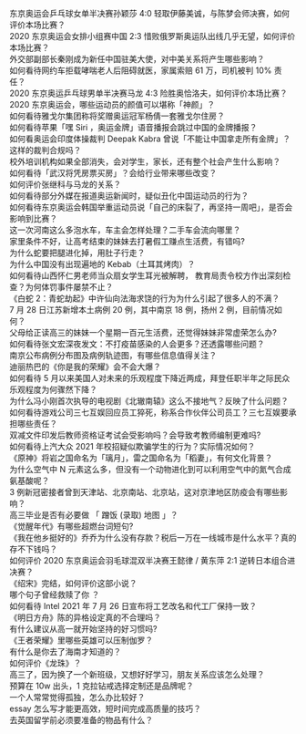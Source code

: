 东京奥运会乒乓球女单半决赛孙颖莎 4:0 轻取伊藤美诚，与陈梦会师决赛，如何评价本场比赛？  
2020 东京奥运会女排小组赛中国 2:3 惜败俄罗斯奥运队出线几乎无望，如何评价本场比赛？  
外交部副部长秦刚成为新任中国驻美大使，对中美关系将产生哪些影响？  
如何看待网约车拒载哮喘老人后阻碍就医，家属索赔 61 万，司机被判 10% 责任？  
2020 东京奥运乒乓球男单半决赛马龙 4:3 险胜奥恰洛夫，如何评价本场比赛？  
2020 东京奥运会，哪些运动员的颜值可以堪称「神颜」？  
如何看待雅戈尔集团称将奖赠奥运冠军杨倩一套雅戈尔住房？  
如何看待苹果「嘿 Siri ，奥运金牌」语音播报会跳过中国的金牌播报？  
如何看奥运会印度体操裁判 Deepak Kabra 曾说「不能让中国拿走所有金牌」？这样的裁判合规吗？  
校外培训机构如果全部消失，会对学生，家长，还有整个社会产生什么影响？  
如何看待「武汉将凭房票买房」？会给行业带来哪些改变？  
如何评价张继科与马龙的关系？  
如何看待部分外媒在报道奥运新闻时，疑似丑化中国运动员的行为？  
如何看待东京奥运会韩国举重运动员说「自己的床裂了，再坚持一周吧」，是否会影响到比赛？  
这一次河南这么多泡水车，车主会怎样处理？二手车会流向哪里？  
家里条件不好，让高考结束的妹妹去打暑假工赚点生活费，有错吗?  
为什么蛇要把腿进化掉，用肚子行走？  
为什么中国没有出现遍地的 Kebab（土耳其烤肉）？  
如何看待山西怀仁男老师当众扇女学生耳光被解聘， 教育局责令校方作出深刻检查？为何体罚事件屡禁不止？  
《白蛇 2：青蛇劫起》中许仙向法海求饶的行为为什么引起了很多人的不满？  
7 月 28 日江苏新增本土病例 20 例，其中南京 18 例，扬州 2 例，目前情况如何？  
父母给正读高三的妹妹一个星期一百元生活费，还觉得妹妹非常虚荣怎么办?  
如何看待张文宏深夜发文：不打疫苗感染的人会更多？还透露哪些问题？  
南京公布病例分布图及病例轨迹图，有哪些信息值得关注？  
迪丽热巴的《你是我的荣耀》会不会大爆？  
如何看待 5 月以来美国人对未来的乐观程度下降近两成，拜登任职半年之际民众乐观程度为何骤然下降？  
为什么冯小刚首次执导的电视剧《北辙南辕》这么不接地气？反映了什么问题？  
如何看待游戏公司三七互娱回应员工猝死，称系合作伙伴公司员工？三七互娱要承担哪些责任？  
双减文件印发后教师资格证考试会受影响吗？会导致考教师编制更难吗?  
如何看待上汽大众 2021 年校招疑似欺骗学生的行为？实际情况如何？  
《原神》将岩之国命名为「璃月」，雷之国命名为「稻妻」，有何文化背景？  
为什么空气中 N 元素这么多，但没有一个动物进化到可以利用空气中的氮气合成氨基酸呢？  
3 例新冠密接者曾到天津站、北京南站、北京站，这对京津地区防疫会有哪些影响？  
高三毕业是否有必要做 「 蹭饭 (录取) 地图 」？  
《觉醒年代》有哪些超燃台词短句?  
《我在他乡挺好的》乔乔为什么没有存款？税后一万在一线城市是什么水平？真的存不下钱吗？  
如何评价 2020 东京奥运会羽毛球混双半决赛王懿律 / 黄东萍 2:1 逆转日本组合进决赛？  
《绍宋》完结，如何评价这部小说？  
哪个句子曾经救赎了你 ？  
如何看待 Intel 2021 年 7 月 26 日宣布将工艺改名和代工厂保持一致？  
《明日方舟》陈的异格设定真的不合理吗？  
有什么建议从高一就开始坚持的好习惯吗?  
《王者荣耀》里哪些英雄可以压制伽罗？  
有什么是你去了海南才知道的？  
如何评价《龙珠》？  
高三了，因为换了一个新班级，又想好好学习，朋友关系应该怎么处理？  
预算在 10w 出头，1 克拉钻戒选择定制还是品牌呢？  
一个人常常觉得孤独，怎么办比较好？  
essay 怎么写才能更高效，短时间完成高质量的技巧？  
去英国留学前必须要准备的物品有什么？  
